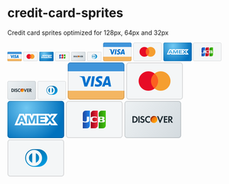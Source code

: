 # credit-card-sprites
Credit card sprites optimized for 128px, 64px and 32px

<img src="32/visa.png" alt="visa sprite" width="32" height="21">
<img src="32/mastercard.png" alt="mastercard sprite" width="32" height="21">
<img src="32/amex.png" alt="amex sprite" width="32" height="21">
<img src="32/jcb.png" alt="jcb sprite" width="32" height="21">
<img src="32/discover.png" alt="discover sprite" width="32" height="21">
<img src="32/dinersclub.png" alt="dinersclub sprite" width="32" height="21">

<img src="64/visa.png" alt="visa sprite" width="64" height="42">
<img src="64/mastercard.png" alt="mastercard sprite" width="64" height="42">
<img src="64/amex.png" alt="amex sprite" width="64" height="42">
<img src="64/jcb.png" alt="jcb sprite" width="64" height="42">
<img src="64/discover.png" alt="discover sprite" width="64" height="42">
<img src="64/dinersclub.png" alt="dinersclub sprite" width="64" height="42">

<img src="128/visa.png" alt="visa sprite" width="128" height="84">
<img src="128/mastercard.png" alt="mastercard sprite" width="128" height="84">
<img src="128/amex.png" alt="amex sprite" width="128" height="84">
<img src="128/jcb.png" alt="jcb sprite" width="128" height="84">
<img src="128/discover.png" alt="discover sprite" width="128" height="84">
<img src="128/dinersclub.png" alt="dinersclub sprite" width="128" height="84">